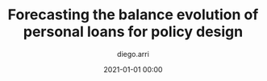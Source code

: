 ---
title: "Forecasting the balance evolution of personal loans for policy design"
layout: post
date: 2021-01-01 00:00
tag: jekyll
image: /assets/images/markdown.jpg
headerImage: true
projects: true
hidden: false # don't count this post in blog pagination
category: project
author: diego.arri
externalLink: false
link: false
description: "
Developed a framework that forecasts the evolution of personal loans to design policies.
"
---